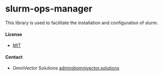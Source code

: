 # slurm-ops-manager

This library is used to facilitate the installation and configuration of slurm.


#### License
* [MIT](LICENSE)


#### Contact
* OmniVector Solutions <admin@omnivector.solutions>
